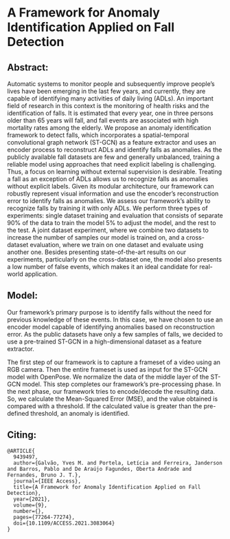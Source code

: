 # A Framework for Anomaly Identification Applied on Fall Detection


## Abstract:
Automatic systems to monitor people and subsequently improve people’s lives have been emerging in the last few years, and currently, they are capable of identifying many activities of daily living (ADLs). An important field of research in this context is the monitoring of health risks and the identification of falls. It is estimated that every year, one in three persons older than 65 years will fall, and fall events are associated with high mortality rates among the elderly. We propose an anomaly identification framework to detect falls, which incorporates a spatial-temporal convolutional graph network (ST-GCN) as a feature extractor and uses an encoder process to reconstruct ADLs and identify falls as anomalies. As the publicly available fall datasets are few and generally unbalanced, training a reliable model using approaches that need explicit labeling is challenging. Thus, a focus on learning without external supervision is desirable. Treating a fall as an exception of ADLs allows us to recognize falls as anomalies without explicit labels. Given its modular architecture, our framework can robustly represent visual information and use the encoder’s reconstruction error to identify falls as anomalies. We assess our framework’s ability to recognize falls by training it with only ADLs. We perform three types of experiments: single dataset training and evaluation that consists of separate 90% of the data to train the model 5% to adjust the model, and the rest to the test. A joint dataset experiment, where we combine two datasets to increase the number of samples our model is trained on, and a cross-dataset evaluation, where we train on one dataset and evaluate using another one. Besides presenting state-of-the-art results on our experiments, particularly on the cross-dataset one, the model also presents a low number of false events, which makes it an ideal candidate for real-world application.

## Model:

Our framework’s primary purpose is to identify falls without the need for previous knowledge of these events. In this case, we have chosen to use an encoder model capable of identifying anomalies based on reconstruction error. As the public datasets have only a few samples of falls, we decided to use a pre-trained ST-GCN in a high-dimensional dataset as a feature extractor. 




The first step of our framework is to capture a frameset of a video using an RGB camera. Then the entire frameset is used as input for the ST-GCN model with OpenPose. We normalize the data of the middle layer of the ST-GCN model. This step completes our framework’s pre-processing phase. In the next phase, our framework tries to encode/decode the resulting data. So, we calculate the Mean-Squared Error (MSE), and the value obtained is compared with a threshold. If the calculated value is greater than the pre-defined threshold, an anomaly is identified.

## Citing:

```
@ARTICLE{
  9439497,  
  author={Galvão, Yves M. and Portela, Letícia and Ferreira, Janderson and Barros, Pablo and De Araújo Fagundes, Oberta Andrade and Fernandes, Bruno J. T.},
  journal={IEEE Access},
  title={A Framework for Anomaly Identification Applied on Fall Detection},
  year={2021},
  volume={9},
  number={},
  pages={77264-77274},
  doi={10.1109/ACCESS.2021.3083064}
}
```
